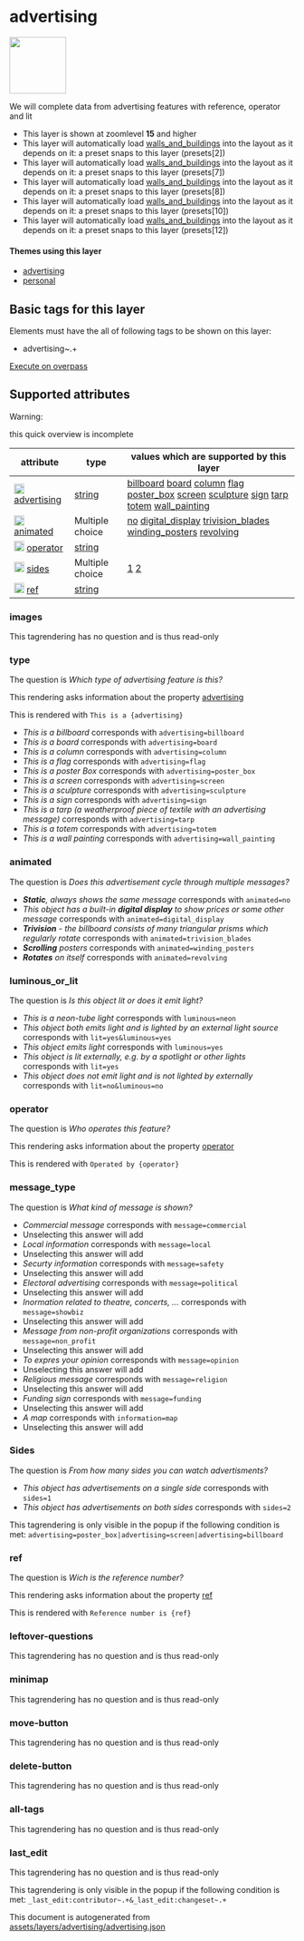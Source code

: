[//]: # (WARNING: this file is automatically generated. Please find the sources at the bottom and edit those sources)

 advertising 
=============



<img src='https://mapcomplete.osm.be/./assets/themes/advertising/sign.svg' height="100px"> 

We will complete data from advertising features with reference, operator and lit






  - This layer is shown at zoomlevel **15** and higher
  - This layer will automatically load  [walls_and_buildings](./walls_and_buildings.md)  into the layout as it depends on it:  a preset snaps to this layer (presets[2])
  - This layer will automatically load  [walls_and_buildings](./walls_and_buildings.md)  into the layout as it depends on it:  a preset snaps to this layer (presets[7])
  - This layer will automatically load  [walls_and_buildings](./walls_and_buildings.md)  into the layout as it depends on it:  a preset snaps to this layer (presets[8])
  - This layer will automatically load  [walls_and_buildings](./walls_and_buildings.md)  into the layout as it depends on it:  a preset snaps to this layer (presets[10])
  - This layer will automatically load  [walls_and_buildings](./walls_and_buildings.md)  into the layout as it depends on it:  a preset snaps to this layer (presets[12])




#### Themes using this layer 





  - [advertising](https://mapcomplete.osm.be/advertising)
  - [personal](https://mapcomplete.osm.be/personal)




 Basic tags for this layer 
---------------------------



Elements must have the all of following tags to be shown on this layer:



  - advertising~.+


[Execute on overpass](http://overpass-turbo.eu/?Q=%5Bout%3Ajson%5D%5Btimeout%3A90%5D%3B(%20%20%20%20nwr%5B%22advertising%22%5D(%7B%7Bbbox%7D%7D)%3B%0A)%3Bout%20body%3B%3E%3Bout%20skel%20qt%3B)



 Supported attributes 
----------------------



Warning: 

this quick overview is incomplete



attribute | type | values which are supported by this layer
----------- | ------ | ------------------------------------------
[<img src='https://mapcomplete.osm.be/assets/svg/statistics.svg' height='18px'>](https://taginfo.openstreetmap.org/keys/advertising#values) [advertising](https://wiki.openstreetmap.org/wiki/Key:advertising) | [string](../SpecialInputElements.md#string) | [billboard](https://wiki.openstreetmap.org/wiki/Tag:advertising%3Dbillboard) [board](https://wiki.openstreetmap.org/wiki/Tag:advertising%3Dboard) [column](https://wiki.openstreetmap.org/wiki/Tag:advertising%3Dcolumn) [flag](https://wiki.openstreetmap.org/wiki/Tag:advertising%3Dflag) [poster_box](https://wiki.openstreetmap.org/wiki/Tag:advertising%3Dposter_box) [screen](https://wiki.openstreetmap.org/wiki/Tag:advertising%3Dscreen) [sculpture](https://wiki.openstreetmap.org/wiki/Tag:advertising%3Dsculpture) [sign](https://wiki.openstreetmap.org/wiki/Tag:advertising%3Dsign) [tarp](https://wiki.openstreetmap.org/wiki/Tag:advertising%3Dtarp) [totem](https://wiki.openstreetmap.org/wiki/Tag:advertising%3Dtotem) [wall_painting](https://wiki.openstreetmap.org/wiki/Tag:advertising%3Dwall_painting)
[<img src='https://mapcomplete.osm.be/assets/svg/statistics.svg' height='18px'>](https://taginfo.openstreetmap.org/keys/animated#values) [animated](https://wiki.openstreetmap.org/wiki/Key:animated) | Multiple choice | [no](https://wiki.openstreetmap.org/wiki/Tag:animated%3Dno) [digital_display](https://wiki.openstreetmap.org/wiki/Tag:animated%3Ddigital_display) [trivision_blades](https://wiki.openstreetmap.org/wiki/Tag:animated%3Dtrivision_blades) [winding_posters](https://wiki.openstreetmap.org/wiki/Tag:animated%3Dwinding_posters) [revolving](https://wiki.openstreetmap.org/wiki/Tag:animated%3Drevolving)
[<img src='https://mapcomplete.osm.be/assets/svg/statistics.svg' height='18px'>](https://taginfo.openstreetmap.org/keys/operator#values) [operator](https://wiki.openstreetmap.org/wiki/Key:operator) | [string](../SpecialInputElements.md#string) | 
[<img src='https://mapcomplete.osm.be/assets/svg/statistics.svg' height='18px'>](https://taginfo.openstreetmap.org/keys/sides#values) [sides](https://wiki.openstreetmap.org/wiki/Key:sides) | Multiple choice | [1](https://wiki.openstreetmap.org/wiki/Tag:sides%3D1) [2](https://wiki.openstreetmap.org/wiki/Tag:sides%3D2)
[<img src='https://mapcomplete.osm.be/assets/svg/statistics.svg' height='18px'>](https://taginfo.openstreetmap.org/keys/ref#values) [ref](https://wiki.openstreetmap.org/wiki/Key:ref) | [string](../SpecialInputElements.md#string) | 




### images 



This tagrendering has no question and is thus read-only





### type 



The question is  *Which type of advertising feature is this?*

This rendering asks information about the property  [advertising](https://wiki.openstreetmap.org/wiki/Key:advertising) 

This is rendered with  `This is a {advertising}`





  - *This is a billboard*  corresponds with  `advertising=billboard`
  - *This is a board*  corresponds with  `advertising=board`
  - *This is a column*  corresponds with  `advertising=column`
  - *This is a flag*  corresponds with  `advertising=flag`
  - *This is a poster Box*  corresponds with  `advertising=poster_box`
  - *This is a screen*  corresponds with  `advertising=screen`
  - *This is a sculpture*  corresponds with  `advertising=sculpture`
  - *This is a sign*  corresponds with  `advertising=sign`
  - *This is a tarp (a weatherproof piece of textile with an advertising message)*  corresponds with  `advertising=tarp`
  - *This is a totem*  corresponds with  `advertising=totem`
  - *This is a wall painting*  corresponds with  `advertising=wall_painting`




### animated 



The question is  *Does this advertisement cycle through multiple messages?*





  - *<b>Static</b>, always shows the same message*  corresponds with  `animated=no`
  - *This object has a built-in <b>digital display</b> to show prices or some other message*  corresponds with  `animated=digital_display`
  - *<b>Trivision</b> - the billboard consists of many triangular prisms which regularly rotate*  corresponds with  `animated=trivision_blades`
  - *<b>Scrolling</b> posters*  corresponds with  `animated=winding_posters`
  - *<b>Rotates</b> on itself*  corresponds with  `animated=revolving`




### luminous_or_lit 



The question is  *Is this object lit or does it emit light?*





  - *This is a neon-tube light*  corresponds with  `luminous=neon`
  - *This object both emits light and is lighted by an external light source*  corresponds with  `lit=yes&luminous=yes`
  - *This object emits light*  corresponds with  `luminous=yes`
  - *This object is lit externally, e.g. by a spotlight or other lights*  corresponds with  `lit=yes`
  - *This object does not emit light and is not lighted by externally*  corresponds with  `lit=no&luminous=no`




### operator 



The question is  *Who operates this feature?*

This rendering asks information about the property  [operator](https://wiki.openstreetmap.org/wiki/Key:operator) 

This is rendered with  `Operated by {operator}`





### message_type 



The question is  *What kind of message is shown?*





  - *Commercial message*  corresponds with  `message=commercial`
  - Unselecting this answer will add 
  - *Local information*  corresponds with  `message=local`
  - Unselecting this answer will add 
  - *Securty information*  corresponds with  `message=safety`
  - Unselecting this answer will add 
  - *Electoral advertising*  corresponds with  `message=political`
  - Unselecting this answer will add 
  - *Inormation related to theatre, concerts, ...*  corresponds with  `message=showbiz`
  - Unselecting this answer will add 
  - *Message from non-profit organizations*  corresponds with  `message=non_profit`
  - Unselecting this answer will add 
  - *To expres your opinion*  corresponds with  `message=opinion`
  - Unselecting this answer will add 
  - *Religious message*  corresponds with  `message=religion`
  - Unselecting this answer will add 
  - *Funding sign*  corresponds with  `message=funding`
  - Unselecting this answer will add 
  - *A map*  corresponds with  `information=map`
  - Unselecting this answer will add 




### Sides 



The question is  *From how many sides you can watch advertisments?*





  - *This object has advertisements on a single side*  corresponds with  `sides=1`
  - *This object has advertisements on both sides*  corresponds with  `sides=2`


This tagrendering is only visible in the popup if the following condition is met: `advertising=poster_box|advertising=screen|advertising=billboard`



### ref 



The question is  *Wich is the reference number?*

This rendering asks information about the property  [ref](https://wiki.openstreetmap.org/wiki/Key:ref) 

This is rendered with  `Reference number is {ref}`


### leftover-questions 



This tagrendering has no question and is thus read-only





### minimap 



This tagrendering has no question and is thus read-only





### move-button 



This tagrendering has no question and is thus read-only





### delete-button 



This tagrendering has no question and is thus read-only





### all-tags 



This tagrendering has no question and is thus read-only





### last_edit 



This tagrendering has no question and is thus read-only



This tagrendering is only visible in the popup if the following condition is met: `_last_edit:contributor~.+&_last_edit:changeset~.+` 


This document is autogenerated from [assets/layers/advertising/advertising.json](https://github.com/pietervdvn/MapComplete/blob/develop/assets/layers/advertising/advertising.json)
